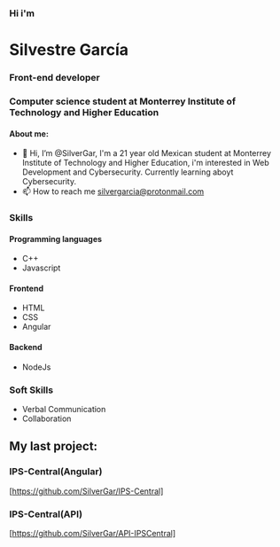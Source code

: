 ### Hi i'm
# Silvestre García
### Front-end developer
### Computer science student at Monterrey Institute of Technology and Higher Education
#### About me:
- 👋 Hi, I’m @SilverGar, I'm a 21 year old Mexican student at Monterrey Institute of Technology and Higher Education, i'm interested in Web Development and Cybersecurity. Currently learning aboyt Cybersecurity.
- 📫 How to reach me silvergarcia@protonmail.com
### Skills
#### Programming languages
- C++
- Javascript
#### Frontend
- HTML
- CSS
- Angular
#### Backend
- NodeJs
### Soft Skills
- Verbal Communication
- Collaboration
## My last project:
### IPS-Central(Angular)
[https://github.com/SilverGar/IPS-Central]

### IPS-Central(API)
[https://github.com/SilverGar/API-IPSCentral]
<!---
SilverGar/SilverGar is a ✨ special ✨ repository because its `README.md` (this file) appears on your GitHub profile.
You can click the Preview link to take a look at your changes.
--->

